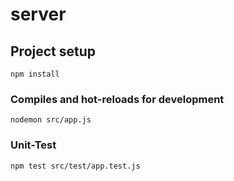 # server

## Project setup
```
npm install
```

### Compiles and hot-reloads for development
```
nodemon src/app.js
```

### Unit-Test
```
npm test src/test/app.test.js
```

